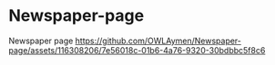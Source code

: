 # Newspaper-page
Newspaper page
https://github.com/OWLAymen/Newspaper-page/assets/116308206/7e56018c-01b6-4a76-9320-30bdbbc5f8c6


